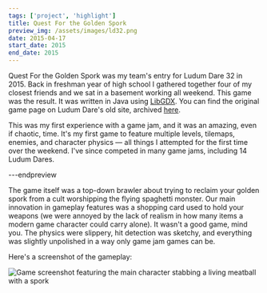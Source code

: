 ```yaml
---
tags: ['project', 'highlight']
title: Quest For the Golden Spork
preview_img: /assets/images/ld32.png
date: 2015-04-17
start_date: 2015
end_date: 2015
---
```


Quest For the Golden Spork was my team's entry for Ludum Dare 32 in 2015.
Back in freshman year of high school I gathered together four of my closest friends and we sat in a basement working all weekend.
This game was the result.
It was written in Java using [LibGDX](https://libgdx.com/).
You can find the original game page on Ludum Dare's old site, archived [here](https://web.archive.org/web/20170912033618/http://ludumdare.com/compo/ludum-dare-32/?action=preview&uid=50639).

This was my first experience with a game jam, and it was an amazing, even if chaotic, time.
It's my first game to feature multiple levels, tilemaps, enemies, and character physics &mdash; all things I attempted for the first time over the weekend.
I've since competed in many game jams, including 14 Ludum Dares.

---endpreview

The game itself was a top-down brawler about trying to reclaim your golden spork from a cult worshipping the flying spaghetti monster.
Our main innovation in gameplay features was a shopping card used to hold your weapons (we were annoyed by the lack of realism in how many items a modern game character could carry alone).
It wasn't a good game, mind you.
The physics were slippery, hit detection was sketchy, and everything was slightly unpolished in a way only game jam games can be.

Here's a screenshot of the gameplay:

![Game screenshot featuring the main character stabbing a living meatball with a spork](/assets/images/projects/ld32/screenshot1.png)
